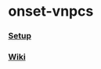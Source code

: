 # onset-vnpcs


### [Setup](https://github.com/vugi99/onset-vnpcs/wiki/Setup)

### [Wiki](https://github.com/vugi99/onset-vnpcs/wiki)
